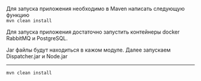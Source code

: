Для запуска приложения 
необходимо в Maven написать следующую
функцию  
`mvn clean install`

Для запуска приложения достаточно запустить
контейнеры docker RabbitMQ и PostgreSQL.

Jar файлы будут находиться в кажом модуле. 
Далее запускаем Dispatcher.jar и Node.jar


----

`mvn clean install`

[//]: # (`mvn install pl `)

